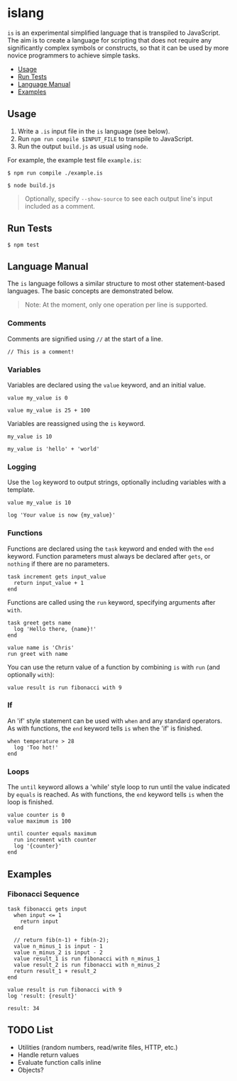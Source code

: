# islang

`is` is an experimental simplified language that is transpiled to JavaScript. 
The aim is to create a language for scripting that does not require any 
significantly complex symbols or constructs, so that it can be used by more 
novice programmers to achieve simple tasks.

* [Usage](#usage)
* [Run Tests](#run-tests)
* [Language Manual](#language-manual)
* [Examples](#examples)


## Usage

1. Write a `.is` input file in the `is` language (see below).
2. Run `npm run compile $INPUT_FILE` to transpile to JavaScript.
3. Run the output `build.js` as usual using `node`.

For example, the example test file `example.is`:

`$ npm run compile ./example.is`

`$ node build.js`

> Optionally, specify `--show-source` to see each output line's input included
> as a comment.


## Run Tests

`$ npm test`


## Language Manual

The `is` language follows a similar structure to most other statement-based
languages. The basic concepts are demonstrated below. 

> Note: At the moment, only one operation per line is supported.


### Comments

Comments are signified using `//` at the start of a line.

```
// This is a comment!
```


### Variables

Variables are declared using the `value` keyword, and an initial value.

```
value my_value is 0

value my_value is 25 + 100
```

Variables are reassigned using the `is` keyword.

```
my_value is 10

my_value is 'hello' + 'world'
```


### Logging

Use the `log` keyword to output strings, optionally including variables with 
a template.

```
value my_value is 10

log 'Your value is now {my_value}'
```


### Functions

Functions are declared using the `task` keyword and ended with the `end` 
keyword. Function parameters must always be declared after `gets`, or `nothing`
if there are no parameters.

```
task increment gets input_value
  return input_value + 1
end
```

Functions are called using the `run` keyword, specifying arguments after `with`.

```
task greet gets name
  log 'Hello there, {name}!'
end

value name is 'Chris'
run greet with name
```

You can use the return value of a function by combining `is` with `run` (and optionally `with`):

```
value result is run fibonacci with 9
```


### If

An 'if' style statement can be used with `when` and any standard operators. As 
with functions, the `end` keyword tells `is` when the 'if' is finished.

```
when temperature > 28
  log 'Too hot!'
end
```


### Loops

The `until` keyword allows a 'while' style loop to run until the value indicated
by `equals` is reached. As with functions, the `end` keyword tells `is` when the 
loop is finished.

```
value counter is 0
value maximum is 100

until counter equals maximum
  run increment with counter
  log '{counter}'
end
``` 


## Examples

### Fibonacci Sequence

```
task fibonacci gets input
  when input <= 1
    return input
  end

  // return fib(n-1) + fib(n-2); 
  value n_minus_1 is input - 1
  value n_minus_2 is input - 2
  value result_1 is run fibonacci with n_minus_1
  value result_2 is run fibonacci with n_minus_2
  return result_1 + result_2
end

value result is run fibonacci with 9
log 'result: {result}'
```

```
result: 34
```


## TODO List

* Utilities (random numbers, read/write files, HTTP, etc.)
* Handle return values
* Evaluate function calls inline
* Objects?
